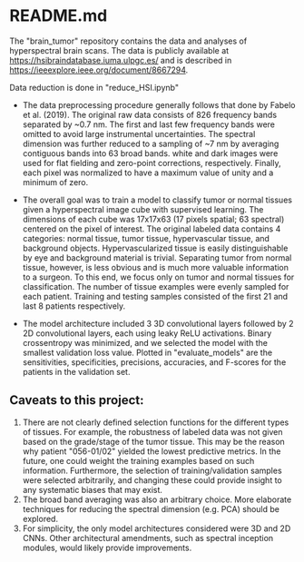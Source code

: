 # README.md
The "brain_tumor" repository contains the data and analyses of hyperspectral brain scans. The data is publicly available at https://hsibraindatabase.iuma.ulpgc.es/ and is described in https://ieeexplore.ieee.org/document/8667294. 

Data reduction is done in "reduce_HSI.ipynb"
- The data preprocessing procedure generally follows that done by Fabelo et al. (2019). The original raw data consists of 826 frequency bands separated by ~0.7 nm. The first and last few frequency bands were omitted to avoid large instrumental uncertainties. The spectral dimension was further reduced to a sampling of ~7 nm by averaging contiguous bands into 63 broad bands. white and dark images were used for flat fielding and zero-point corrections, respectively. Finally, each pixel was normalized to have a maximum value of unity and a minimum of zero.

- The overall goal was to train a model to classify tumor or normal tissues given a hyperspectral image cube with supervised learning. The dimensions of each cube was 17x17x63 (17 pixels spatial; 63 spectral) centered on the pixel of interest. The original labeled data contains 4 categories: normal tissue, tumor tissue, hypervascular tissue, and background objects. Hypervascularized tissue is easily distinguishable by eye and background material is trivial. Separating tumor from normal tissue, however, is less obvious and is much more valuable information to a surgeon. To this end, we focus only on tumor and normal tissues for classification. The number of tissue examples were evenly sampled for each patient. Training and testing samples consisted of the first 21 and last 8 patients respectively.

- The model architecture included 3 3D convolutional layers followed by 2 2D convolutional layers, each using leaky ReLU activations. Binary crossentropy was minimized, and we selected the model with the smallest validation loss value. Plotted in "evaluate_models" are the sensitivities, specificities, precisions, accuracies, and F-scores for the patients in the validation set.

## Caveats to this project:
1. There are not clearly defined selection functions for the different types of tissues. For example, the robustness of labeled data was not given based on the grade/stage of the tumor tissue. This may be the reason why patient "056-01/02" yielded the lowest predictive metrics. In the future, one could weight the training examples based on such information. Furthermore, the selection of training/validation samples were selected arbitrarily, and changing these could provide insight to any systematic biases that may exist.
3. The broad band averaging was also an arbitrary choice. More elaborate techniques for reducing the spectral dimension (e.g. PCA) should be explored.
4. For simplicity, the only model architectures considered were 3D and 2D CNNs. Other architectural amendments, such as spectral inception modules, would likely provide improvements.
